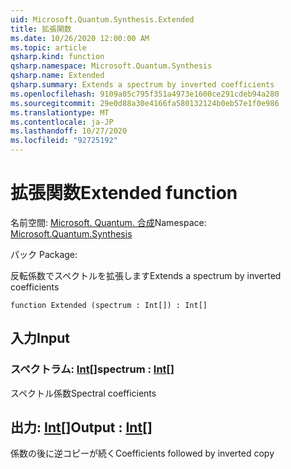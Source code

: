 ```yaml
---
uid: Microsoft.Quantum.Synthesis.Extended
title: 拡張関数
ms.date: 10/26/2020 12:00:00 AM
ms.topic: article
qsharp.kind: function
qsharp.namespace: Microsoft.Quantum.Synthesis
qsharp.name: Extended
qsharp.summary: Extends a spectrum by inverted coefficients
ms.openlocfilehash: 9109a05c795f351a4973e1600ce291cdeb94a280
ms.sourcegitcommit: 29e0d88a30e4166fa580132124b0eb57e1f0e986
ms.translationtype: MT
ms.contentlocale: ja-JP
ms.lasthandoff: 10/27/2020
ms.locfileid: "92725192"
---
```

# <a name="extended-function"></a><span data-ttu-id="e0767-102">拡張関数</span><span class="sxs-lookup"><span data-stu-id="e0767-102">Extended function</span></span>

<span data-ttu-id="e0767-103">名前空間: [Microsoft. Quantum. 合成](xref:Microsoft.Quantum.Synthesis)</span><span class="sxs-lookup"><span data-stu-id="e0767-103">Namespace: [Microsoft.Quantum.Synthesis](xref:Microsoft.Quantum.Synthesis)</span></span>

<span data-ttu-id="e0767-104">パック [](https://nuget.org/packages/)</span><span class="sxs-lookup"><span data-stu-id="e0767-104">Package: [](https://nuget.org/packages/)</span></span>


<span data-ttu-id="e0767-105">反転係数でスペクトルを拡張します</span><span class="sxs-lookup"><span data-stu-id="e0767-105">Extends a spectrum by inverted coefficients</span></span>

```qsharp
function Extended (spectrum : Int[]) : Int[]
```


## <a name="input"></a><span data-ttu-id="e0767-106">入力</span><span class="sxs-lookup"><span data-stu-id="e0767-106">Input</span></span>

### <a name="spectrum--int"></a><span data-ttu-id="e0767-107">スペクトラム: [Int](xref:microsoft.quantum.lang-ref.int)[]</span><span class="sxs-lookup"><span data-stu-id="e0767-107">spectrum : [Int](xref:microsoft.quantum.lang-ref.int)[]</span></span>

<span data-ttu-id="e0767-108">スペクトル係数</span><span class="sxs-lookup"><span data-stu-id="e0767-108">Spectral coefficients</span></span>



## <a name="output--int"></a><span data-ttu-id="e0767-109">出力: [Int](xref:microsoft.quantum.lang-ref.int)[]</span><span class="sxs-lookup"><span data-stu-id="e0767-109">Output : [Int](xref:microsoft.quantum.lang-ref.int)[]</span></span>

<span data-ttu-id="e0767-110">係数の後に逆コピーが続く</span><span class="sxs-lookup"><span data-stu-id="e0767-110">Coefficients followed by inverted copy</span></span>